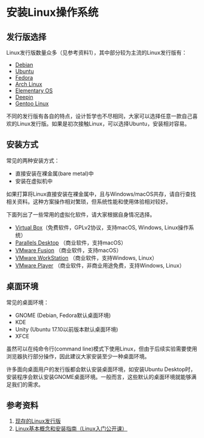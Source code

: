 # 安装Linux操作系统

## 发行版选择

Linux发行版数量众多（见参考资料1），其中部分较为主流的Linux发行版有：

* [Debian](https://www.debian.org/releases/stable/installmanual)
* [Ubuntu](https://www.ubuntu.com/download/desktop/install-ubuntu-desktop)
* [Fedora](https://docs.fedoraproject.org/en-US/Fedora/25/html/Installation_Guide/index.html)
* [Arch Linux](https://wiki.archlinux.org/index.php/Installation_guide_(简体中文))
* [Elementary OS](https://elementary.io/zh_CN/docs/installation#installation)
* [Deepin](https://wiki.deepin.org/?title=原生安装)
* [Gentoo Linux](https://www.gentoo.org/get-started/)

不同的发行版有各自的特点，设计哲学也不尽相同，大家可以选择任意一款自己喜欢的Linux发行版。如果是初次接触Linux，可以选择Ubuntu，安装相对容易。

## 安装方式

常见的两种安装方式：

* 直接安装在裸金属(bare metal)中
* 安装在虚拟机中

如果打算将Linux直接安装在裸金属中，且与Windows/macOS共存，请自行查找相关资料。这种方案操作相对繁琐，但系统性能和使用体验相对较好。

下面列出了一些常用的虚拟化软件，请大家根据自身情况选择。

* [Virtual Box](https://www.virtualbox.org)（免费软件，GPLv2协议，支持macOS, Windows, Linux操作系统）
* [Parallels Desktop](http://www.parallels.com/products/desktop/) （商业软件，支持macOS）
* [VMware Fusion](http://www.vmware.com/products/fusion.html) （商业软件，支持macOS）
* [VMware WorkStation](http://www.vmware.com/products/workstation.html) （商业软件，支持Windows, Linux）
* [VMware Player](http://www.vmware.com/products/player.html) （商业软件，非商业用途免费，支持Windows, Linux）

## 桌面环境

常见的桌面环境：

* GNOME (Debian, Fedora默认桌面环境)
* KDE
* Unity (Ubuntu 17.10以前版本默认桌面环境)
* XFCE

虽然可以在纯命令行(command line)模式下使用Linux，但由于后续实验需要使用浏览器执行部分操作，因此建议大家安装至少一种桌面环境。

许多面向桌面用户的发行版都会默认安装桌面环境，如安装Ubuntu Desktop时，安装程序会默认安装GNOME桌面环境。一般而言，这些默认的桌面环境就能够满足我们的需求。

## 参考资料

1. [现存的Linux发行版](https://upload.wikimedia.org/wikipedia/commons/1/1b/Linux_Distribution_Timeline.svg)
2. [Linux基本概念和安装指南（Linux入门公开课）](https://ftp.ustclug.org/course/)
